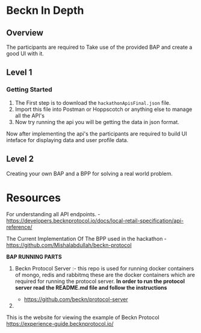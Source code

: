 # Beckn In Depth

## Overview

The participants are required to Take use of the provided BAP and create a good UI with it. 

## Level 1

### Getting Started

1. The First step is to download the `hackathonApisFinal.json` file.
2. Import this file into Postman or Hoppscotch or anything else to manage all the API's
3. Now try running the api you will be getting the data in json format.

Now after implementing the api's the participants are required to build UI inteface for displaying data and user profile data.


## Level 2 

Creating your own BAP and a BPP for solving a real world problem.

# Resources

For understanding all API endpoints.
    - https://developers.becknprotocol.io/docs/local-retail-specification/api-reference/

The Current Implementation Of The BPP used in the hackathon
    - https://github.com/Mishalabdullah/beckn-protocol

**BAP RUNNING PARTS**

1. Beckn Protocol Server :- 
    this repo is used for running docker containers of mongo, redis and rabbitmq these are the docker containers which are required for
    running the protocol server.
    **In order to run the protocol server read the README.md file and follow the instructions**

    - https://github.com/beckn/protocol-server

2. 
This is the website for viewing the example of Beckn Protocol
https://experience-guide.becknprotocol.io/

